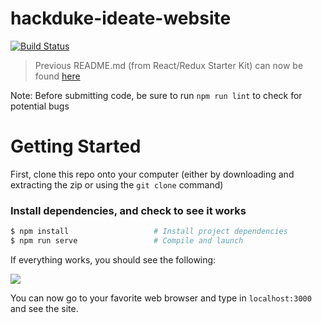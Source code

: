 # hackduke-ideate-website

[![Build Status](https://travis-ci.org/hack-duke/hackduke-code-for-good-website.svg?branch=master)](https://travis-ci.org/hack-duke/hackduke-code-for-good-website)

> Previous README.md (from React/Redux Starter Kit) can now be found  [here](https://github.com/hack-duke/hackduke-website/blob/master/ReactReadme.md)

Note: Before submitting code, be sure to run `npm run lint` to check for potential bugs 

# Getting Started

First, clone this repo onto your computer (either by downloading and extracting the zip or using the `git clone` command)

### Install dependencies, and check to see it works

```bash
$ npm install                   # Install project dependencies
$ npm run serve                 # Compile and launch
```
If everything works, you should see the following:

<img src="http://i.imgur.com/zR7VRG6.png?2" />

You can now go to your favorite web browser and type in `localhost:3000` and see the site. 

